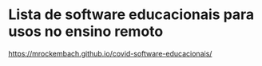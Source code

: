 # Lista de software educacionais para usos no ensino remoto
https://mrockembach.github.io/covid-software-educacionais/
